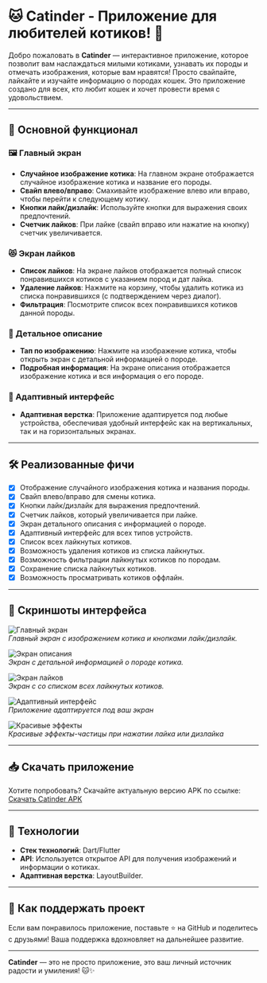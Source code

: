 # 🐱 Catinder - Приложение для любителей котиков! 🐾

Добро пожаловать в **Catinder** — интерактивное приложение, которое позволит вам наслаждаться милыми котиками, узнавать их породы и отмечать изображения, которые вам нравятся! Просто свайпайте, лайкайте и изучайте информацию о породах кошек. Это приложение создано для всех, кто любит кошек и хочет провести время с удовольствием.

---

## 📱 Основной функционал

### 🖼️ Главный экран
- **Случайное изображение котика**: На главном экране отображается случайное изображение котика и название его породы.
- **Свайп влево/вправо**: Смахивайте изображение влево или вправо, чтобы перейти к следующему котику.
- **Кнопки лайк/дизлайк**: Используйте кнопки для выражения своих предпочтений.
- **Счетчик лайков**: При лайке (свайп вправо или нажатие на кнопку) счетчик увеличивается.

### 😻 Экран лайков
- **Список лайков**: На экране лайков отображается полный список понравившихся котиков с указанием пород и дат лайка.
- **Удаление лайков**: Нажмите на корзину, чтобы удалить котика из списка понравившихся (с подтверждением через диалог).
- **Фильтрация**: Посмотрите список всех понравившихся котиков данной породы.

### 🐾 Детальное описание
- **Тап по изображению**: Нажмите на изображение котика, чтобы открыть экран с детальной информацией о породе.
- **Подробная информация**: На экране описания отображается изображение котика и вся информация о его породе.

### 📱 Адаптивный интерфейс
- **Адаптивная верстка**: Приложение адаптируется под любые устройства, обеспечивая удобный интерфейс как на вертикальных, так и на горизонтальных экранах.

---

## 🛠️ Реализованные фичи

- [x] Отображение случайного изображения котика и названия породы.
- [x] Свайп влево/вправо для смены котика.
- [x] Кнопки лайк/дизлайк для выражения предпочтений.
- [x] Счетчик лайков, который увеличивается при лайке.
- [x] Экран детального описания с информацией о породе.
- [x] Адаптивный интерфейс для всех типов устройств.
- [x] Список всех лайкнутых котиков.
- [x] Возможность удаления котиков из списка лайкнутых.
- [x] Возможность фильтрации лайкнутых котиков по породам.
- [x] Сохранение списка лайкнутых котиков.
- [x] Возможность просматривать котиков оффлайн.

---

## 📸 Скриншоты интерфейса

![Главный экран](screenshots/main_screen.png)  
*Главный экран с изображением котика и кнопками лайк/дизлайк.*

![Экран описания](screenshots/detail_screen.png)  
*Экран с детальной информацией о породе котика.*

![Экран лайков](screenshots/liked_screen.png)  
*Экран с со списком всех лайкнутых котиков.*

![Адаптивный интерфейс](screenshots/main_screen_adaptive.png)  
*Приложение адаптируется под ваш экран*

![Красивые эффекты](screenshots/like_effects.png)  
*Красивые эффекты-частицы при нажатии лайка или дизлайка*

---

## 📥 Скачать приложение

Хотите попробовать? Скачайте актуальную версию APK по ссылке:  
[Скачать Catinder APK]([https://github.com/Vvil1568/Catinder/releases/download/release/catinder.apk](https://github.com/Vvil1568/Catinder/releases/download/release_pro/app-release.apk))

---

## 🚀 Технологии

- **Стек технологий**: Dart/Flutter
- **API**: Используется открытое API для получения изображений и информации о котиках.
- **Адаптивная верстка**: LayoutBuilder.

---

## 🤝 Как поддержать проект

Если вам понравилось приложение, поставьте ⭐️ на GitHub и поделитесь с друзьями! Ваша поддержка вдохновляет на дальнейшее развитие.

---

**Catinder** — это не просто приложение, это ваш личный источник радости и умиления! 🐱✨
